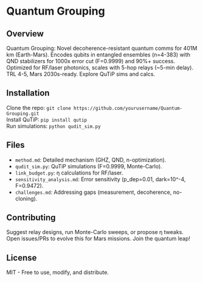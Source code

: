 # Quantum Grouping

## Overview
Quantum Grouping: Novel decoherence-resistant quantum comms for 401M km (Earth-Mars). Encodes qubits in entangled ensembles (n=4-383) with QND stabilizers for 1000x error cut (F=0.9999) and 90%+ success. Optimized for RF/laser photonics, scales with 5-hop relays (~5-min delay). TRL 4-5, Mars 2030s-ready. Explore QuTiP sims and calcs.

## Installation
Clone the repo: `git clone https://github.com/yourusername/Quantum-Grouping.git`  
Install QuTiP: `pip install qutip`  
Run simulations: `python qudit_sim.py`

## Files
- `method.md`: Detailed mechanism (GHZ, QND, n-optimization).
- `qudit_sim.py`: QuTiP simulations (F=0.9999, Monte-Carlo).
- `link_budget.py`: η calculations for RF/laser.
- `sensitivity_analysis.md`: Error sensitivity (p_dep=0.01, dark=10^-4, F=0.9472).
- `challenges.md`: Addressing gaps (measurement, decoherence, no-cloning).

## Contributing
Suggest relay designs, run Monte-Carlo sweeps, or propose η tweaks. Open issues/PRs to evolve this for Mars missions. Join the quantum leap!

## License
MIT - Free to use, modify, and distribute.
